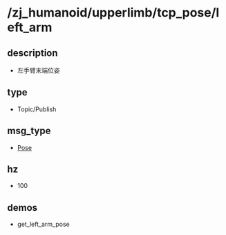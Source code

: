 # /zj_humanoid/upperlimb/tcp_pose/left_arm

## description
- 左手臂末端位姿

## type
- Topic/Publish

## msg_type
- [Pose](../../../../../zj_humanoid_types.md#Pose)

## hz
- 100

## demos
- get_left_arm_pose

